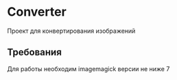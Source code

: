 # Converter
Проект для конвертирования изображений

## Требования
Для работы необходим imagemagick версии не ниже 7
